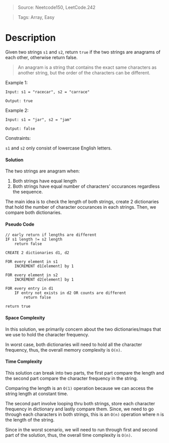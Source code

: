 > Source: Neetcode150, LeetCode.242

> Tags: Array, Easy

# Description

Given two strings `s1` and `s2`, return `true` if the two strings are anagrams of each other, otherwise return false.

> An anagram is a string that contains the exact same characters as another string, but the order of the characters can be different.

Example 1:

```
Input: s1 = "racecar", s2 = "carrace"

Output: true
```

Example 2:

```
Input: s1 = "jar", s2 = "jam"

Output: false
```

Constraints:

`s1` and `s2` only consist of lowercase English letters.

#### Solution

The two strings are anagram when:

1. Both strings have equal length
2. Both strings have equal number of characters' occurances regardless the sequence.

The main idea is to check the length of both strings, create 2 dictionaries that hold the number of character occurances in each strings. Then, we compare both dictionaries.

#### Pseudo Code

```
// early return if lengths are different
IF s1 length != s2 length
    return false

CREATE 2 dictionaries d1, d2

FOR every element in s1
    INCREMENT d1[element] by 1

FOR every element in s2
    INCREMENT d2[element] by 1

FOR every entry in d1
    IF entry not exists in d2 OR counts are different
        return false

return true

```

#### Space Complexity

In this solution, we primarily concern about the two dictionaries/maps that we use to hold the character frequency.

In worst case, both dictionaries will need to hold all the character frequency, thus, the overall memory complexity is `O(n)`.

#### Time Complexity

This solution can break into two parts, the first part compare the length and the second part compare the character frequency in the string.

Comparing the length is an `O(1)` operation because we can access the string length at constant time.

The second part involve looping thru both strings, store each character frequency in dictionary and lastly compare them. Since, we need to go through each characters in both strings, this is an `O(n)` operation where n is the length of the string.

Since in the worst scenario, we will need to run through first and second part of the solution, thus, the overall time complexity is `O(n)`.
